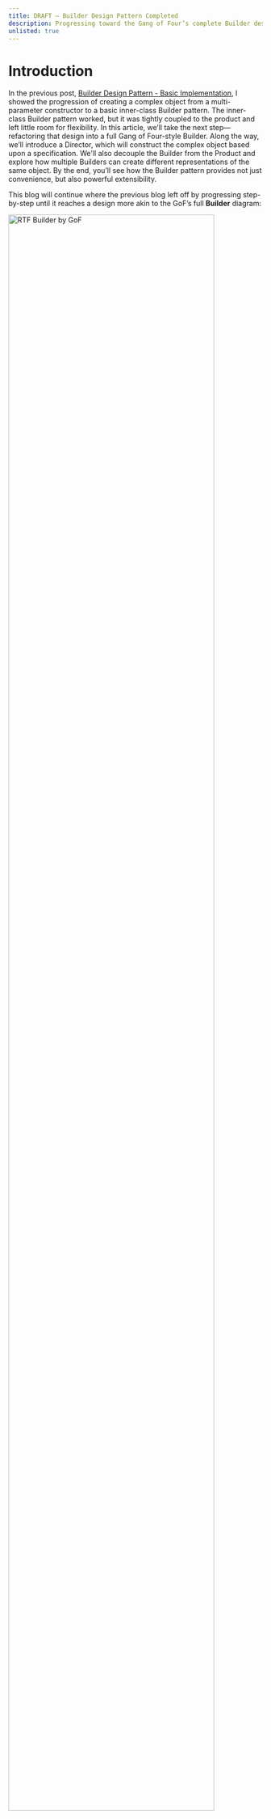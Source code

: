 ```yaml
---
title: DRAFT – Builder Design Pattern Completed
description: Progressing toward the Gang of Four’s complete Builder design
unlisted: true
---
```


# Introduction
In the previous post, [Builder Design Pattern - Basic Implementation]( https://jhumelsine.github.io/2025/08/13/builder-basic-impl.html), I showed the progression of creating a complex object from a multi-parameter constructor to a basic inner-class Builder pattern. The inner-class Builder pattern worked, but it was tightly coupled to the product and left little room for flexibility. In this article, we’ll take the next step—refactoring that design into a full Gang of Four-style Builder. Along the way, we’ll introduce a Director, which will construct the complex object based upon a specification. We'll also decouple the Builder from the Product and explore how multiple Builders can create different representations of the same object. By the end, you’ll see how the Builder pattern provides not just convenience, but also powerful extensibility.

This blog will continue where the previous blog left off by progressing step-by-step until it reaches a design more akin to the GoF’s full __Builder__ diagram:

<img src="/assets/Builder1-1.png" alt="RTF Builder by GoF" width = "90%" align="center" style="padding-right: 35px;">
 
These step-by-step transitions will pull the elements of the design apart along their seams. There will be a little messiness as I progress. It’s like reorganizing a room. You need to pull everything apart before you can organize the elements to put it back together.

This blog entry will primarily focus upon the design elements and implementation snippets in transition toward the GoF’s Builder design.

# Addressing Tight Coupling
The previous blog concluded with the [Pizza.Builder]( https://jhumelsine.github.io/2025/08/13/builder-basic-impl.html#the-pizzabuilder) design, which is a Builder, but a rather simple one. `Pizza.Builder` was declared as an inner class of `Pizza`, which tightly coupled the two classes. For some designs this may make perfect sense. However, this tight coupling won’t support the remaining GoF Builder behaviors that I want to convey; therefore, this next tranistion will remove their mutual coupling by extracting the `Builder` from `Pizza`, so that `Pizza` no longer depends upon the `Builder` class.

Here is an intermediate redesign moving toward the GoF’s Builder; however, this would not be my final design if this were more than an example. I must make some _accommodations_ in this design that I don’t particularly like, such as declaring `Pizza` constructor as __package-protected__, but these accommodations will make it easier to transition to the full GoF Builder design. I am mostly including this design as a transient transitional phase in moving toward the final design.

Here is the updated UML diagram with separate `PizzaBuilder` and `Pizza` class definitions. `Pizza` no longer has knowledge of nor depends upon `PizzaBuilder`. I also added a `Client` class to show how it uses `PizzaBuilder` to build a `Pizza` instance. The `Client` is the [Configurer](https://jhumelsine.github.io/2023/10/09/dependency-injection-design-pattern.html#configurer) in this design, and it will be the Configurer throughout these design phases.

<img src="/assets/Builder-3-1.png" alt="Pizza/PizzaBuilder decoupling" width = "90%" align="center" style="padding: 35px;">

Here is the code:
```java
import java.util.*;

public class PizzaBuilder1 {
    public static void main(String[] args) {
        Pizza pizza1 = new PizzaBuilder(PizzaSize.LARGE)
            .addPepperoni()
            .addOnions()
            .build();
        System.out.println(pizza1);

        Pizza pizza2 = new PizzaBuilder(PizzaSize.MEDIUM)
            .addPepperoni()
            .addPeppers()
            .addOnions()
            .addBlackOlives()
            .build();
        System.out.println(pizza2);

        Pizza pizza3 = new PizzaBuilder(PizzaSize.SMALL).build();
        System.out.println(pizza3);
    }

}

enum PizzaSize {
    SMALL, MEDIUM, LARGE
}

public class PizzaBuilder {
    private PizzaSize size;
    private boolean pepperoni = false;
    private boolean peppers = false;
    private boolean onions = false;
    private boolean blackOlives = false;

    public PizzaBuilder(PizzaSize size) {
        this.size = size;
    }

    public PizzaBuilder addPepperoni() {
        pepperoni = true;
        return this;
    }

    public PizzaBuilder addPeppers() {
        peppers = true;
        return this;
    }

    public PizzaBuilder addOnions() {
        onions = true;
        return this;
    }

    public PizzaBuilder addBlackOlives() {
        blackOlives = true;
        return this;
    }

    public Pizza build() {
        return new Pizza(size, pepperoni, peppers, onions, blackOlives);
    }
}

class Pizza {
    private final PizzaSize size;
    private final boolean pepperoni;
    private final boolean peppers;
    private final boolean onions;
    private final boolean blackOlives;

    Pizza(PizzaSize size, boolean pepperoni, boolean peppers, boolean onions, boolean blackOlives) {
        this.size = size;
        this.pepperoni = pepperoni;
        this.peppers = peppers;
        this.onions = onions;
        this.blackOlives = blackOlives;
    }

    @Override
    public String toString() {
        StringBuilder description = new StringBuilder();
        description.append("Pizza Size: ").append(size);

        description.append(" with toppings:");
        boolean hasToppings = false;

        if (pepperoni) {
            description.append(" Pepperoni");
            hasToppings = true;
        }
        if (peppers) {
            if (hasToppings) description.append(",");
            description.append(" Peppers");
            hasToppings = true;
        }
        if (onions) {
            if (hasToppings) description.append(",");
            description.append(" Onions");
            hasToppings = true;
        }
        if (blackOlives) {
            if (hasToppings) description.append(",");
            description.append(" Black Olives");
            hasToppings = true;
        }

        if (!hasToppings) {
            description.append(" None");
        }

        return description.toString();
    }
}
```

# Extracting a PizzaBuilder Interface
The GoF’s Builder example declares a __Builder__ interface with several concrete __Builder__ classes. This will allow the design to support multiple concrete __Builder__ classes.

In this phase, I’m going to convert `PizzaBuilder` into an interface and move its implementation to `StandardPizzaBuilder`. I have also removed chaining. Most of the rest of the design remains the same.

`Client` must still access the concrete Builder, now named `StandardPizzaBuilder`. That’s because `build()` is not declared in the `PizzaBuilder` interface. The interface only defines methods that define pizza toppings.

Each concrete class that implements `PizzaBuilder` can build its own type of product, which will become more obvious when I add a second concrete class. Concrete `PizzaBuilder` classes are not obligated to create a `Pizza` as their product.

Since the `Client` creates a `Pizza` in this example, it will still reference the `StandardPizzaBuilder` class so that it has access to its `build()` method.

<img src="/assets/Builder-3-2.png" alt="PizzaBuilder Interface" width = "90%" align="center" style="padding: 35px;">
 
Here are the updated Java snippets. The entire implementation for each design phase is provided in the [Complete Demo Code](#CompleteDemoCode).
```java
interface PizzaBuilder {
    void addPepperoni();

    void addPeppers();

    void addOnions();

    void addBlackOlives();
}

public class StandardPizzaBuilder implements PizzaBuilder {
    private PizzaSize size;
    private boolean pepperoni = false;
    private boolean peppers = false;
    private boolean onions = false;
    private boolean blackOlives = false;

    public StandardPizzaBuilder(PizzaSize size) {
        this.size = size;
    }

    @Override
    public void addPepperoni() {
        pepperoni = true;
    }

    @Override
    public void addPeppers() {
        peppers = true;
    }

    @Override
    public void addOnions() {
        onions = true;
    }

    @Override
    public void addBlackOlives() {
        blackOlives = true;
    }

    public Pizza build() {
        return new Pizza(size, pepperoni, peppers, onions, blackOlives);
    }
}
```

# Adding the Director
Every __Builder__ example I have provided thus far has featured a hardcoded construction. If the `Client` wishes to build a pizza with different combinations of toppings, then that will require a code change. I want more flexibility in the design. I want a customer to be able to customize their pizza. I want them to be able to put any combinations of toppings on it without having to update the implementation.

The GoF’s Builder design includes a __Director__ that will accommodate customized complex object construction. The __Director__ implements a method that the GoF called _parseRTF()_ in their domain specific example and _Construct()_ in their more generalized example. This method parses a specification, identifies construction details and delegates them to a `Builder` interface, whose reference has been provided as a method parameter. That is, `Construct()` does not know nor depend upon a specific concrete `Builder`. It only depends upon the `Builder` interface contract.

This first diagram features `PizzaDirector`. Its `construct()` method declares two parameters:
* `List<String> specification` represents a specification that consists of multiple lines of strings. The specification origin may have been a text file or the selections on an app by the customer, which have been converted into a list of strings.
* `PizzaBuilder` is the interface to which the `PizzaDirector` will direct its construction.

`setSize(PizzaSize size)` has also been added to `PizzaBuilder` thereby placing it in the `PizzaBuilder` interface contract rather than its previous declaration as a concrete constructor parameter. This makes more sense to me, since `PizzaBuilder` is about declaring the type of pizza desired by the customer. A pizza's size and toppings feel like cohesive declaration elements of a pizza that should exist together in an interface.

`construct(specification, pizzaBuilder)` iterates the specification one line at a time and based upon the spec value, it delegates to the appropriate `PizzaBuilder` method. `construct(specification, pizzaBuilder)` only initializes the `PizzaBuilder` by telling it the pizza size and toppings. It does not build the pizza itself.

<img src="/assets/Builder-3-3.png" alt="PizzaDirector details" width = "90%" align="center" style="padding: 35px;">

The previous diagram is only part of the design. `construct(…)` required too much space to fit the entire design on one diagram.

Here’s the complete design where the `construct(...)` details have been removed. A few items of note:
* `Client` no longer hardcodes the pizza. The pizza order resides within the specification. The other parts of `Client` are mostly the same as with the previous design.
* Except for moving the `PizzaSize` declaration from the `StandardPizzaBuilder` to the `PizzaBuilder` interface, `StandardPizzaBuilder` and `PizzaBuilder` have not changed.
* `Pizza` has never changed. Since it has no dependencies upon the rest of the design. This can be observed visually in the design, since all arrows of dependency and knowledge point into it.

<img src="/assets/Builder-3-4.png" alt="Complete Design with PizzaDirector" width = "90%" align="center" style="padding: 35px;">
 
Here is the code for the updated elements in this design:
```java
StandardPizzaBuilder pizzaBuilder1 = new StandardPizzaBuilder();
PizzaDirector.construct(getLargePizzaSpecification(), pizzaBuilder1);
Pizza pizza1 = pizzaBuilder1.build();
System.out.println(pizza1);

private static List<String> getLargePizzaSpecification() {
    List<String> specification = new LinkedList<>();

    specification.add("Large");
    specification.add("pepperoni");
    specification.add("onions");

    return specification;
}

class PizzaDirector {

    public static void construct(List<String> specification, PizzaBuilder pizzaBuilder) throws Exception {
        for (String spec : specification) {
            switch (spec.toUpperCase()) {
                case "LARGE": pizzaBuilder.setSize(PizzaSize.LARGE); break;
                case "MEDIUM": pizzaBuilder.setSize(PizzaSize.MEDIUM); break;
                case "SMALL": pizzaBuilder.setSize(PizzaSize.SMALL); break;
                case "PEPPERONI": pizzaBuilder.addPepperoni(); break;
                case "PEPPERS": pizzaBuilder.addPeppers(); break;
                case "ONIONS": pizzaBuilder.addOnions(); break;
                case "BLACK OLIVES": pizzaBuilder.addBlackOlives(); break;
                default: throw new Exception("Unknown spec=" + spec);
            }
        }
    }
}

public class StandardPizzaBuilder implements PizzaBuilder {
    private PizzaSize size = null;
    private boolean pepperoni = false;
    private boolean peppers = false;
    private boolean onions = false;
    private boolean blackOlives = false;

    public void setSize(PizzaSize size) {
        this.size = size;
    }

    public void addPepperoni() {
        pepperoni = true;
    }

    public void addPeppers() {
        peppers = true;
    }

    public void addOnions() {
        onions = true;
    }

    public void addBlackOlives() {
        blackOlives = true;
    }

    public Pizza build() {
        return new Pizza(size, pepperoni, peppers, onions, blackOlives);
    }
}
```

# A New Concrete PizzaBuilder
The GoF also featured several concrete Builders. This design allows different concrete Builders to create different products from the same Builder interface construction. This aspect of the Builder pattern features the [Strategy Design Pattern](https://jhumelsine.github.io/2023/09/21/strategy-design-pattern.html).

In this final design I’ll add `CaloriePizzaBuilder`, which is another `PizzaBuilder`. This design shows how simple it is to add a new concrete `PizzaBuilder` once the design infrastructure has stabilized. Its addition does not affect the rest of the design.

`CaloriePizzaBuilder’s` product is the number of calories in the pizza, which is returned as an `int`.

Here’s the design that supports `CaloriePizzaBuilder`. Here are a few items of note:
* `CaloriePizzaBuiler` has been added.
* The `Client` has been updated, but barely. It creates a `CaloriePizzaBuilder` rather than a `StandardPizzaBuilder`. `calories` is a basic type rather than an object.
* Nothing else in the design changes.

<img src="/assets/Builder-3-5.png" alt="CaloriePizzaBuilder" width = "70%" align="center" style="padding: 35px;">

Here are snippets of the updated code. The `PizzaSize` acts as a scalar to increase the number of calories proportionally with larger pizzas.

```java
StandardPizzaBuilder pizzaBuilder1 = new StandardPizzaBuilder();
PizzaDirector.construct(getLargePizzaSpecification(), pizzaBuilder1);
Pizza pizza1 = pizzaBuilder1.build();
System.out.println(pizza1);

public class CaloriePizzaBuilder implements PizzaBuilder {
    private double sizeScalar = 0.0;
    private int calories = 0;

    public void setSize(PizzaSize size) {
        sizeScalar = getSizeScalar(size);
        calories += sizeScalar * 1000.0;
    }

    private double getSizeScalar(PizzaSize size) {
        switch (size) {
            case SMALL: return 1.0;
            case MEDIUM: return 1.5;
            case LARGE: return 2.0;
            default: return 0.0;
        }
    }

    public void addPepperoni() {
        calories += sizeScalar * 250;
    }

    public void addPeppers() {
        calories += sizeScalar * 30;
    }

    public void addOnions() {
        calories += sizeScalar * 25;
    }

    public void addBlackOlives() {
        calories += sizeScalar * 100;
    }

    public int getCalories() {
        return calories;
    }
}
```

# The Complete Design
This final diagram shows all elements in the design. Its structure mirrors the GoF’s example at the top of this blog, which is also available [here](https://jhumelsine.github.io/2025/08/08/builder-introduction.html#why-use-it).

Once the entire design diagramed, it becomes obvious that the [Strategy Design Pattern](https://jhumelsine.github.io/2023/09/21/strategy-design-pattern.html) is a major design element in this design. For example, this design can easily accommodate more concrete `PizzaBuilders` such as `PricePizzaBuilder`, which would look very similar to `CaloriePizzaBuilder`, but rather than calculating calories, it would calculate the cost of the built pizza.

<img src="/assets/Builder-3-6.png" alt="Complete Design" width = "80%" align="center" style="padding: 35px;">

# A Review of the Builder Evolution

Here is a table summarizing the evolution of the Builder design from inner-class to complete GoF design.

| Phase | Description | Key Characteristics | Pros | Cons |
|-------|-------------|----------------------|------|------|
| **1. Inner-Class Builder (Basic Impl)** | Builder nested inside `Pizza` class | - Fluent API for constructing `Pizza` <br> - Builder tightly coupled to Product | - Simple to implement <br> - Easy to read and use | - Limited flexibility <br> - Hard to extend beyond `Pizza` |
| **2. Decoupled Builder (Standalone Class)** | Builder extracted into its own `PizzaBuilder` class | - Builder separated from Product <br> - Still tailored to a single `Pizza` product | - Reduces coupling <br> - More modular design | - Still requires client to manage construction logic |
| **3. Abstract Builder Interface** | Defined a `Builder` interface for generalization | - Supports multiple concrete Builders <br> - Moves closer to GoF definition | - Enables polymorphism <br> - Easier to extend to other products | - Adds boilerplate <br> - Still leaves orchestration with client |
| **4. Director + Specification** | Introduced `Director` to orchestrate construction | - Director encapsulates build steps <br> - Specification controls configuration | - Removes construction logic from client <br> - Consistent object creation process | - More complex design <br> - Requires upfront specification model |
| **5. Alternate Concrete Builders (e.g., CaloriePizzaBuilder)** | Multiple Builders reuse same process for different outputs | - One Builder creates `Pizza` <br> - Another computes calorie totals | - Demonstrates extensibility <br> - Supports different “representations” from same steps | - Extra classes to maintain <br> - May feel heavyweight for simple cases |
| **Takeaway** | Builder evolves from a *convenience tool* into a *full design pattern* | - Separation of construction from representation <br> - Flexibility through abstraction | - Scales to complex systems <br> - Encourages clean, maintainable code | - Adds design overhead <br> - Unnecessary for simple objects |

 
# But Wait, There’s More
There’s one more aspect of Builder that’s useful. I think it’s the most important aspect of Builder, but the GoF don’t really mention it. I’ll cover that in the next and final Builder blog entry.

# Summary
__Builder__ isn’t just about chaining setters—it’s about separating the “what” from the “how.” By decoupling the __Builder__ from the __Product__ and introducing a __Director__, we gained flexibility and extensibility. With alternate __Builders__, we opened the door to new ways of representing the same construction steps. This is the difference between a convenience trick and a true design pattern. In the next post, we’ll explore one aspect of __Builder__ which the GoF mostly ignored.

# References
See: [Previous Blog References](https://jhumelsine.github.io/2025/08/08/builder-introduction.html#references), which provides an extensive list of __Builder__ resources.

# Complete Demo Code
Here’s the entire implementation up to this point as one file. Copy and paste it into a Java environment and execute it. If you don’t have Java, try this [Online Java Environment](https://www.programiz.com/java-programming/online-compiler/). Add more tests. Play with the implementation. Refactor some of the code.

## Addressing Tight Coupling

```java
import java.util.*;

public class PizzaBuilder1 {
    public static void main(String[] args) {
        Pizza pizza1 = new PizzaBuilder(PizzaSize.LARGE)
            .addPepperoni()
            .addOnions()
            .build();
        System.out.println(pizza1);

        Pizza pizza2 = new PizzaBuilder(PizzaSize.MEDIUM)
            .addPepperoni()
            .addPeppers()
            .addOnions()
            .addBlackOlives()
            .build();
        System.out.println(pizza2);

        Pizza pizza3 = new PizzaBuilder(PizzaSize.SMALL).build();
        System.out.println(pizza3);
    }

}

enum PizzaSize {
    SMALL, MEDIUM, LARGE
}

public class PizzaBuilder {
    private PizzaSize size;
    private boolean pepperoni = false;
    private boolean peppers = false;
    private boolean onions = false;
    private boolean blackOlives = false;

    public PizzaBuilder(PizzaSize size) {
        this.size = size;
    }

    public PizzaBuilder addPepperoni() {
        pepperoni = true;
        return this;
    }

    public PizzaBuilder addPeppers() {
        peppers = true;
        return this;
    }

    public PizzaBuilder addOnions() {
        onions = true;
        return this;
    }

    public PizzaBuilder addBlackOlives() {
        blackOlives = true;
        return this;
    }

    public Pizza build() {
        return new Pizza(size, pepperoni, peppers, onions, blackOlives);
    }
}

class Pizza {
    private final PizzaSize size;
    private final boolean pepperoni;
    private final boolean peppers;
    private final boolean onions;
    private final boolean blackOlives;

    Pizza(PizzaSize size, boolean pepperoni, boolean peppers, boolean onions, boolean blackOlives) {
        this.size = size;
        this.pepperoni = pepperoni;
        this.peppers = peppers;
        this.onions = onions;
        this.blackOlives = blackOlives;
    }

    @Override
    public String toString() {
        StringBuilder description = new StringBuilder();
        description.append("Pizza Size: ").append(size);

        description.append(" with toppings:");
        boolean hasToppings = false;

        if (pepperoni) {
            description.append(" Pepperoni");
            hasToppings = true;
        }
        if (peppers) {
            if (hasToppings) description.append(",");
            description.append(" Peppers");
            hasToppings = true;
        }
        if (onions) {
            if (hasToppings) description.append(",");
            description.append(" Onions");
            hasToppings = true;
        }
        if (blackOlives) {
            if (hasToppings) description.append(",");
            description.append(" Black Olives");
            hasToppings = true;
        }

        if (!hasToppings) {
            description.append(" None");
        }

        return description.toString();
    }
}
```

## Extracting a PizzaBuilder Interface

```java
import java.util.*;

public class PizzaBuilder2 {
    public static void main(String[] args) {
        StandardPizzaBuilder pizzaBuilder1 = new StandardPizzaBuilder(PizzaSize.LARGE);
        pizzaBuilder1.addPepperoni();
        pizzaBuilder1.addOnions();
        Pizza pizza1 = pizzaBuilder1.build();
        System.out.println(pizza1);

        StandardPizzaBuilder pizzaBuilder2 = new StandardPizzaBuilder(PizzaSize.MEDIUM);
        pizzaBuilder2.addPepperoni();
        pizzaBuilder2.addPeppers();
        pizzaBuilder2.addOnions();
        pizzaBuilder2.addBlackOlives();
        Pizza pizza2 = pizzaBuilder2.build();
        System.out.println(pizza2);

        StandardPizzaBuilder pizzaBuilder3 = new StandardPizzaBuilder(PizzaSize.SMALL);
        Pizza pizza3 = pizzaBuilder3.build();
        System.out.println(pizza3);
    }

}

enum PizzaSize {
    SMALL, MEDIUM, LARGE
}

interface PizzaBuilder {
    void addPepperoni();

    void addPeppers();

    void addOnions();

    void addBlackOlives();
}

public class StandardPizzaBuilder implements PizzaBuilder {
    private PizzaSize size;
    private boolean pepperoni = false;
    private boolean peppers = false;
    private boolean onions = false;
    private boolean blackOlives = false;

    public StandardPizzaBuilder(PizzaSize size) {
        this.size = size;
    }

    @Override
    public void addPepperoni() {
        pepperoni = true;
    }

    @Override
    public void addPeppers() {
        peppers = true;
    }

    @Override
    public void addOnions() {
        onions = true;
    }

    @Override
    public void addBlackOlives() {
        blackOlives = true;
    }

    public Pizza build() {
        return new Pizza(size, pepperoni, peppers, onions, blackOlives);
    }
}

class Pizza {
    private final PizzaSize size;
    private final boolean pepperoni;
    private final boolean peppers;
    private final boolean onions;
    private final boolean blackOlives;

    Pizza(PizzaSize size, boolean pepperoni, boolean peppers, boolean onions, boolean blackOlives) {
        this.size = size;
        this.pepperoni = pepperoni;
        this.peppers = peppers;
        this.onions = onions;
        this.blackOlives = blackOlives;
    }

    @Override
    public String toString() {
        StringBuilder description = new StringBuilder();
        description.append("Pizza Size: ").append(size);

        description.append(" with toppings:");
        boolean hasToppings = false;

        if (pepperoni) {
            description.append(" Pepperoni");
            hasToppings = true;
        }
        if (peppers) {
            if (hasToppings) description.append(",");
            description.append(" Peppers");
            hasToppings = true;
        }
        if (onions) {
            if (hasToppings) description.append(",");
            description.append(" Onions");
            hasToppings = true;
        }
        if (blackOlives) {
            if (hasToppings) description.append(",");
            description.append(" Black Olives");
            hasToppings = true;
        }

        if (!hasToppings) {
            description.append(" None");
        }

        return description.toString();
    }
}
```

## Adding the Director

```java
import java.util.*;

public class PizzaBuilder3 {
    public static void main(String[] args) throws Exception {
        StandardPizzaBuilder pizzaBuilder1 = new StandardPizzaBuilder();
        PizzaDirector.construct(getLargePizzaSpecification(), pizzaBuilder1);
        Pizza pizza1 = pizzaBuilder1.build();
        System.out.println(pizza1);

        StandardPizzaBuilder pizzaBuilder2 = new StandardPizzaBuilder();
        PizzaDirector.construct(getMediumPizzaSpecification(), pizzaBuilder2);
        Pizza pizza2 = pizzaBuilder2.build();
        System.out.println(pizza2);

        StandardPizzaBuilder pizzaBuilder3 = new StandardPizzaBuilder();
        PizzaDirector.construct(getSmallPizzaSpecification(), pizzaBuilder3);
        Pizza pizza3 = pizzaBuilder3.build();
        System.out.println(pizza3);
    }

    private static List<String> getLargePizzaSpecification() {
        List<String> specification = new LinkedList<>();

        specification.add("Large");
        specification.add("pepperoni");
        specification.add("onions");

        return specification;
    }

    private static List<String> getMediumPizzaSpecification() {
        List<String> specification = new LinkedList<>();

        specification.add("Medium");
        specification.add("pepperoni");
        specification.add("peppers");
        specification.add("onions");
        specification.add("black olives");

        return specification;
    }

    private static List<String> getSmallPizzaSpecification() {
        List<String> specification = new LinkedList<>();

        specification.add("Small");

        return specification;
    }

}

enum PizzaSize {
    SMALL, MEDIUM, LARGE
}

class PizzaDirector {

    public static void construct(List<String> specification, PizzaBuilder pizzaBuilder) throws Exception {
        for (String spec : specification) {
            switch (spec.toUpperCase()) {
                case "LARGE": pizzaBuilder.setSize(PizzaSize.LARGE); break;
                case "MEDIUM": pizzaBuilder.setSize(PizzaSize.MEDIUM); break;
                case "SMALL": pizzaBuilder.setSize(PizzaSize.SMALL); break;
                case "PEPPERONI": pizzaBuilder.addPepperoni(); break;
                case "PEPPERS": pizzaBuilder.addPeppers(); break;
                case "ONIONS": pizzaBuilder.addOnions(); break;
                case "BLACK OLIVES": pizzaBuilder.addBlackOlives(); break;
                default: throw new Exception("Unknown spec=" + spec);
            }
        }
    }
}

interface PizzaBuilder {
    void setSize(PizzaSize size);

    void addPepperoni();

    void addPeppers();

    void addOnions();

    void addBlackOlives();
}

public class StandardPizzaBuilder implements PizzaBuilder {
    private PizzaSize size = null;
    private boolean pepperoni = false;
    private boolean peppers = false;
    private boolean onions = false;
    private boolean blackOlives = false;

    public void setSize(PizzaSize size) {
        this.size = size;
    }

    public void addPepperoni() {
        pepperoni = true;
    }

    public void addPeppers() {
        peppers = true;
    }

    public void addOnions() {
        onions = true;
    }

    public void addBlackOlives() {
        blackOlives = true;
    }

    public Pizza build() {
        return new Pizza(size, pepperoni, peppers, onions, blackOlives);
    }
}

class Pizza {
    private final PizzaSize size;
    private final boolean pepperoni;
    private final boolean peppers;
    private final boolean onions;
    private final boolean blackOlives;

    Pizza(PizzaSize size, boolean pepperoni, boolean peppers, boolean onions, boolean blackOlives) {
        if (size == null) throw new NullPointerException();
        this.size = size;
        this.pepperoni = pepperoni;
        this.peppers = peppers;
        this.onions = onions;
        this.blackOlives = blackOlives;
    }

    @Override
    public String toString() {
        StringBuilder description = new StringBuilder();
        description.append("Pizza Size: ").append(size);

        description.append(" with toppings:");
        boolean hasToppings = false;

        if (pepperoni) {
            description.append(" Pepperoni");
            hasToppings = true;
        }
        if (peppers) {
            if (hasToppings) description.append(",");
            description.append(" Peppers");
            hasToppings = true;
        }
        if (onions) {
            if (hasToppings) description.append(",");
            description.append(" Onions");
            hasToppings = true;
        }
        if (blackOlives) {
            if (hasToppings) description.append(",");
            description.append(" Black Olives");
            hasToppings = true;
        }

        if (!hasToppings) {
            description.append(" None");
        }

        return description.toString();
    }
}
```

## A New Concrete PizzaBuilder

```java
import java.util.*;

public class PizzaBuilder4 {
    public static void main(String[] args) throws Exception {
        StandardPizzaBuilder pizzaBuilder1 = new StandardPizzaBuilder();
        PizzaDirector.construct(getLargePizzaSpecification(), pizzaBuilder1);
        Pizza pizza1 = pizzaBuilder1.build();
        System.out.println(pizza1);

        StandardPizzaBuilder pizzaBuilder2 = new StandardPizzaBuilder();
        PizzaDirector.construct(getMediumPizzaSpecification(), pizzaBuilder2);
        Pizza pizza2 = pizzaBuilder2.build();
        System.out.println(pizza2);

        StandardPizzaBuilder pizzaBuilder3 = new StandardPizzaBuilder();
        PizzaDirector.construct(getSmallPizzaSpecification(), pizzaBuilder3);
        Pizza pizza3 = pizzaBuilder3.build();
        System.out.println(pizza3);

        int calories = 0;

        CaloriePizzaBuilder pizzaBuilder4 = new CaloriePizzaBuilder();
        PizzaDirector.construct(getLargePizzaSpecification(), pizzaBuilder4);
        calories = pizzaBuilder4.getCalories();
        System.out.format("Pizza has %d calories.\n", calories);

        CaloriePizzaBuilder pizzaBuilder5 = new CaloriePizzaBuilder();
        PizzaDirector.construct(getMediumPizzaSpecification(), pizzaBuilder5);
        calories = pizzaBuilder5.getCalories();
        System.out.format("Pizza has %d calories.\n", calories);

        CaloriePizzaBuilder pizzaBuilder6 = new CaloriePizzaBuilder();
        PizzaDirector.construct(getSmallPizzaSpecification(), pizzaBuilder6);
        calories = pizzaBuilder6.getCalories();
        System.out.format("Pizza has %d calories.\n", calories);
    }

    private static List<String> getLargePizzaSpecification() {
        List<String> specification = new LinkedList<>();

        specification.add("Large");
        specification.add("pepperoni");
        specification.add("onions");

        return specification;
    }

    private static List<String> getMediumPizzaSpecification() {
        List<String> specification = new LinkedList<>();

        specification.add("Medium");
        specification.add("pepperoni");
        specification.add("peppers");
        specification.add("onions");
        specification.add("black olives");

        return specification;
    }

    private static List<String> getSmallPizzaSpecification() {
        List<String> specification = new LinkedList<>();

        specification.add("Small");

        return specification;
    }

}

enum PizzaSize {
    SMALL, MEDIUM, LARGE
}

class PizzaDirector {

    public static void construct(List<String> specification, PizzaBuilder pizzaBuilder) throws Exception {
        for (String spec : specification) {
            switch (spec.toUpperCase()) {
                case "LARGE": pizzaBuilder.setSize(PizzaSize.LARGE); break;
                case "MEDIUM": pizzaBuilder.setSize(PizzaSize.MEDIUM); break;
                case "SMALL": pizzaBuilder.setSize(PizzaSize.SMALL); break;
                case "PEPPERONI": pizzaBuilder.addPepperoni(); break;
                case "PEPPERS": pizzaBuilder.addPeppers(); break;
                case "ONIONS": pizzaBuilder.addOnions(); break;
                case "BLACK OLIVES": pizzaBuilder.addBlackOlives(); break;
                default: throw new Exception("Unknown spec=" + spec);
            }
        }
    }
}

interface PizzaBuilder {
    void setSize(PizzaSize size);

    void addPepperoni();

    void addPeppers();

    void addOnions();

    void addBlackOlives();
}

public class StandardPizzaBuilder implements PizzaBuilder {
    private PizzaSize size = null;
    private boolean pepperoni = false;
    private boolean peppers = false;
    private boolean onions = false;
    private boolean blackOlives = false;

    public void setSize(PizzaSize size) {
        this.size = size;
    }

    public void addPepperoni() {
        pepperoni = true;
    }

    public void addPeppers() {
        peppers = true;
    }

    public void addOnions() {
        onions = true;
    }

    public void addBlackOlives() {
        blackOlives = true;
    }

    public Pizza build() {
        return new Pizza(size, pepperoni, peppers, onions, blackOlives);
    }
}

class Pizza {
    private final PizzaSize size;
    private final boolean pepperoni;
    private final boolean peppers;
    private final boolean onions;
    private final boolean blackOlives;

    Pizza(PizzaSize size, boolean pepperoni, boolean peppers, boolean onions, boolean blackOlives) {
        if (size == null) throw new NullPointerException();
        this.size = size;
        this.pepperoni = pepperoni;
        this.peppers = peppers;
        this.onions = onions;
        this.blackOlives = blackOlives;
    }

    @Override
    public String toString() {
        StringBuilder description = new StringBuilder();
        description.append("Pizza Size: ").append(size);

        description.append(" with toppings:");
        boolean hasToppings = false;

        if (pepperoni) {
            description.append(" Pepperoni");
            hasToppings = true;
        }
        if (peppers) {
            if (hasToppings) description.append(",");
            description.append(" Peppers");
            hasToppings = true;
        }
        if (onions) {
            if (hasToppings) description.append(",");
            description.append(" Onions");
            hasToppings = true;
        }
        if (blackOlives) {
            if (hasToppings) description.append(",");
            description.append(" Black Olives");
            hasToppings = true;
        }

        if (!hasToppings) {
            description.append(" None");
        }

        return description.toString();
    }
}

public class CaloriePizzaBuilder implements PizzaBuilder {
    private double sizeScalar = 0.0;
    private int calories = 0;

    public void setSize(PizzaSize size) {
        sizeScalar = getSizeScalar(size);
        calories += sizeScalar * 1000.0;
    }

    private double getSizeScalar(PizzaSize size) {
        switch (size) {
            case SMALL: return 1.0;
            case MEDIUM: return 1.5;
            case LARGE: return 2.0;
            default: return 0.0;
        }
    }

    public void addPepperoni() {
        calories += sizeScalar * 250;
    }

    public void addPeppers() {
        calories += sizeScalar * 30;
    }

    public void addOnions() {
        calories += sizeScalar * 25;
    }

    public void addBlackOlives() {
        calories += sizeScalar * 100;
    }

    public int getCalories() {
        return calories;
    }
}
```
